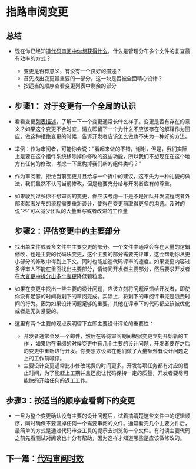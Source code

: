 # 指路审阅变更



## 总结

- 现在你已经知道[代码审阅中你想获得什么](https://github.com/Trojan0523/Code-Review-Docs/blob/main/%E4%BB%A3%E7%A0%81%E5%AE%A1%E9%98%85%E4%B8%AD%E6%88%91%E6%83%B3%E5%BE%97%E5%88%B0%E4%BB%80%E4%B9%88.md)，什么是管理分布多个文件的复查最有效率的方式？

  - 变更是否有意义，有没有一个良好的描述？
  - 首先找出变更最重要的一部分。这一块是否被全面精心设计？
  - 按适当的顺序查看变更列表中剩余的部分

  

- ## 步骤1： 对于变更有一个全局的认识

- 看看变更[列表描述](https://google.github.io/eng-practices/review/developer/cl-descriptions.html)，了解一下一个变更通常长什么样子。变更是否有存在的意义？如果这个变更不合时宜，请立即留下一个为什么不应该存在的解释作为回应，做这种拒绝变更的时候，告诉开发者应该怎么做也不失为一种好的方法。

- 举例：作为审阅者，可能你会说：”看起来做的不错，谢谢，但是，我们实际上是要在这个组件系统移除掉你修改的这些功能，所以我们不想现在在这个地方有任何的修改，考虑一下重构掉我们新的组件类吗？“

- 作为审阅者，拒绝当前变更并且给与一个折中的建议，这不失为一种礼貌的做法，我们虽然不认同当前修改，但是也要充分给与开发者应有的尊重。

- 如果收到过多你不想审阅的变更，你应该考虑一下是不是团队开发流程或者外部贡献者发布的流程需要重新设计，使得在变更前取得更多的沟通。及时的说"不"可以减少团队的大量重写或者改进的工作量

  

  ## 步骤2：评估变更中的主要部分

- 找出单文件或者多文件中主要变更的部分。一个文件中通常会存在大量的逻辑修改，也是主要的代码块变更，这个主要的部分需要先评审，这会帮助你从更小部分的修改中得到上下文。同时也能加速代码评审的速度。如果变更内容过多评审人不能在里面找出主要部分，请询问开发者主要部分，然后要求开发者在[大变更中拆分出多个变更](https://google.github.io/eng-practices/review/developer/small-cls.html)降低颗粒度。

- 如果在变更中找出一些主要的设计问题，应该立刻将问题反馈给开发者，即使你没有足够的时间将剩下的审阅完成。实际上，将剩下的审阅评审完是浪费时间的行为。因为如果设计问题足够的重要，其他在评审下的代码都应该被优化或者是无关紧要的。
- 这里有两个主要的观点表明留下立即主要设计评论的重要性：
  - 开发者通常会发一个邮件，然后在等待审阅期间根据变更立刻开始新的工作 ，如果你在审阅的时候变更中有几个主要的设计问题，开发者要在之后的变更中重新进行开发。你要想方设法在他们做了大量额外有设计问题之上的工作前喊停。
  - 主要设计变更通常比小修改耗费的时间更多。开发每项任务都有对应的截止时间，为了能赶上工期并且还能让代码保持一定的质量，开发者要尽可能快的开始任何的返工工作。



## 步骤3：按适当的顺序查看剩下的变更

- 一旦为整个变更确认没有主要的设计问题后，试着搞清楚这些文件中的逻辑顺序，同时确保不要漏掉任何一个需要审阅的文件。通常看完几个主要文件后，最简单的方式是通过代码审查工具的提示去浏览每一个文件。有时读主要代码之前先看测试对阅读也十分有帮助，因为这样才知道哪些是应该做修改的。



## 下一篇：[代码审阅时效]()

